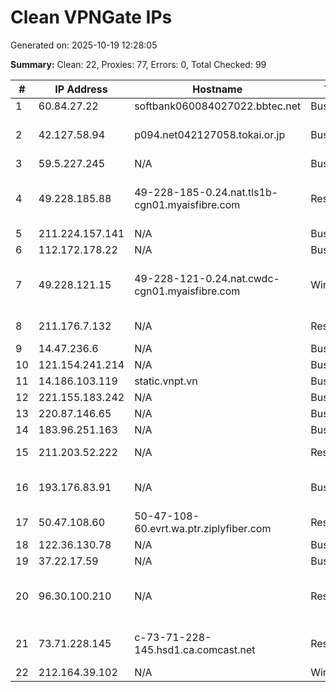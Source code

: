 # Clean VPNGate IPs
Generated on: 2025-10-19 12:28:05

**Summary:** Clean: 22, Proxies: 77, Errors: 0, Total Checked: 99

| # | IP Address | Hostname | Type | Country | Provider |
|---|------------|----------|------|---------|----------|
| 1 | 60.84.27.22 | softbank060084027022.bbtec.net | Business | JP | SoftBank Corp. |
| 2 | 42.127.58.94 | p094.net042127058.tokai.or.jp | Business | JP | TOKAI Communications Corporation |
| 3 | 59.5.227.245 | N/A | Business | KR | Korea Telecom |
| 4 | 49.228.185.88 | 49-228-185-0.24.nat.tls1b-cgn01.myaisfibre.com | Residential | TH | ADVANCED WIRELESS NETWORK COMPANY LIMITED |
| 5 | 211.224.157.141 | N/A | Business | KR | Korea Telecom |
| 6 | 112.172.178.22 | N/A | Business | KR | Korea Telecom |
| 7 | 49.228.121.15 | 49-228-121-0.24.nat.cwdc-cgn01.myaisfibre.com | Wireless | TH | ADVANCED WIRELESS NETWORK COMPANY LIMITED |
| 8 | 211.176.7.132 | N/A | Residential | KR | SK Broadband Co Ltd |
| 9 | 14.47.236.6 | N/A | Business | KR | Korea Telecom |
| 10 | 121.154.241.214 | N/A | Business | KR | Korea Telecom |
| 11 | 14.186.103.119 | static.vnpt.vn | Business | VN | VNPT Corp |
| 12 | 221.155.183.242 | N/A | Business | KR | Korea Telecom |
| 13 | 220.87.146.65 | N/A | Business | KR | Korea Telecom |
| 14 | 183.96.251.163 | N/A | Business | KR | Korea Telecom |
| 15 | 211.203.52.222 | N/A | Residential | KR | SK Broadband Co Ltd |
| 16 | 193.176.83.91 | N/A | Business | RU | Innovative Telecommunications LLC |
| 17 | 50.47.108.60 | 50-47-108-60.evrt.wa.ptr.ziplyfiber.com | Residential | US | Wholesail networks LLC |
| 18 | 122.36.130.78 | N/A | Business | KR | LG POWERCOMM |
| 19 | 37.22.17.59 | N/A | Business | RU | PJSC Rostelecom |
| 20 | 96.30.100.210 | N/A | Residential | TH | Symphony Communication Public Company Limited |
| 21 | 73.71.228.145 | c-73-71-228-145.hsd1.ca.comcast.net | Residential | US | Comcast Cable Communications, LLC |
| 22 | 212.164.39.102 | N/A | Wireless | RU | PJSC Rostelecom |
